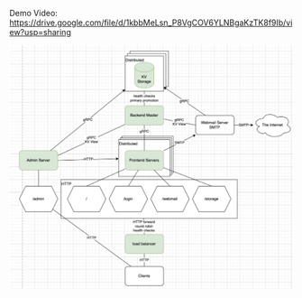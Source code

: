 Demo Video: https://drive.google.com/file/d/1kbbMeLsn_P8VgCOV6YLNBgaKzTK8f9Ib/view?usp=sharing


<img src="System Design.png"/>
